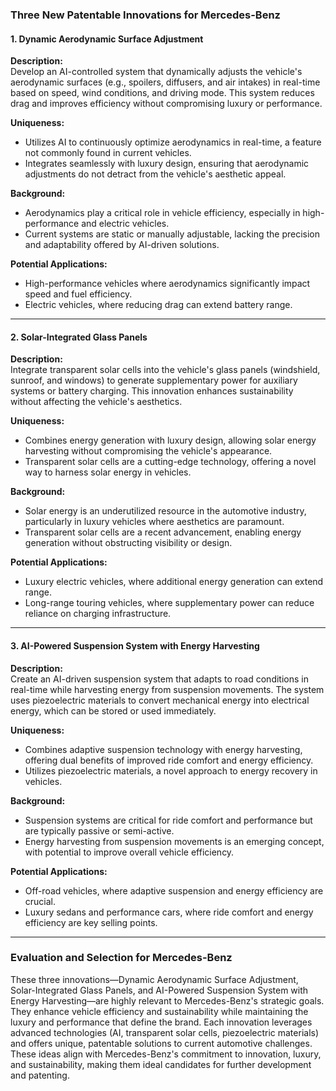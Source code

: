 ### **Three New Patentable Innovations for Mercedes-Benz**

#### **1. Dynamic Aerodynamic Surface Adjustment**
**Description:**  
Develop an AI-controlled system that dynamically adjusts the vehicle's aerodynamic surfaces (e.g., spoilers, diffusers, and air intakes) in real-time based on speed, wind conditions, and driving mode. This system reduces drag and improves efficiency without compromising luxury or performance.

**Uniqueness:**  
- Utilizes AI to continuously optimize aerodynamics in real-time, a feature not commonly found in current vehicles.  
- Integrates seamlessly with luxury design, ensuring that aerodynamic adjustments do not detract from the vehicle's aesthetic appeal.  

**Background:**  
- Aerodynamics play a critical role in vehicle efficiency, especially in high-performance and electric vehicles.  
- Current systems are static or manually adjustable, lacking the precision and adaptability offered by AI-driven solutions.  

**Potential Applications:**  
- High-performance vehicles where aerodynamics significantly impact speed and fuel efficiency.  
- Electric vehicles, where reducing drag can extend battery range.  

---

#### **2. Solar-Integrated Glass Panels**
**Description:**  
Integrate transparent solar cells into the vehicle's glass panels (windshield, sunroof, and windows) to generate supplementary power for auxiliary systems or battery charging. This innovation enhances sustainability without affecting the vehicle's aesthetics.

**Uniqueness:**  
- Combines energy generation with luxury design, allowing solar energy harvesting without compromising the vehicle's appearance.  
- Transparent solar cells are a cutting-edge technology, offering a novel way to harness solar energy in vehicles.  

**Background:**  
- Solar energy is an underutilized resource in the automotive industry, particularly in luxury vehicles where aesthetics are paramount.  
- Transparent solar cells are a recent advancement, enabling energy generation without obstructing visibility or design.  

**Potential Applications:**  
- Luxury electric vehicles, where additional energy generation can extend range.  
- Long-range touring vehicles, where supplementary power can reduce reliance on charging infrastructure.  

---

#### **3. AI-Powered Suspension System with Energy Harvesting**
**Description:**  
Create an AI-driven suspension system that adapts to road conditions in real-time while harvesting energy from suspension movements. The system uses piezoelectric materials to convert mechanical energy into electrical energy, which can be stored or used immediately.

**Uniqueness:**  
- Combines adaptive suspension technology with energy harvesting, offering dual benefits of improved ride comfort and energy efficiency.  
- Utilizes piezoelectric materials, a novel approach to energy recovery in vehicles.  

**Background:**  
- Suspension systems are critical for ride comfort and performance but are typically passive or semi-active.  
- Energy harvesting from suspension movements is an emerging concept, with potential to improve overall vehicle efficiency.  

**Potential Applications:**  
- Off-road vehicles, where adaptive suspension and energy efficiency are crucial.  
- Luxury sedans and performance cars, where ride comfort and energy efficiency are key selling points.  

---

### **Evaluation and Selection for Mercedes-Benz**
These three innovations—Dynamic Aerodynamic Surface Adjustment, Solar-Integrated Glass Panels, and AI-Powered Suspension System with Energy Harvesting—are highly relevant to Mercedes-Benz's strategic goals. They enhance vehicle efficiency and sustainability while maintaining the luxury and performance that define the brand. Each innovation leverages advanced technologies (AI, transparent solar cells, piezoelectric materials) and offers unique, patentable solutions to current automotive challenges. These ideas align with Mercedes-Benz's commitment to innovation, luxury, and sustainability, making them ideal candidates for further development and patenting.